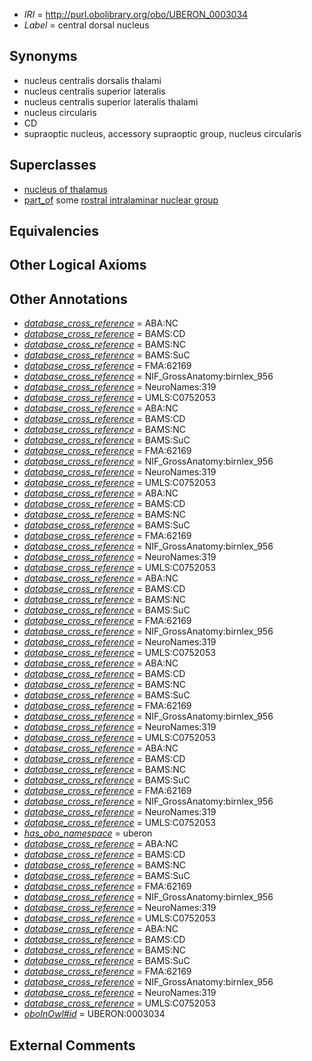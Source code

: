  * *IRI* = http://purl.obolibrary.org/obo/UBERON_0003034
 * *Label* = central dorsal nucleus

## Synonyms

 * nucleus centralis dorsalis thalami
 * nucleus centralis superior lateralis
 * nucleus centralis superior lateralis thalami
 * nucleus circularis
 * CD
 * supraoptic nucleus, accessory supraoptic group, nucleus circularis

## Superclasses

 * [nucleus of thalamus](../../UBERON/92/UBERON_0007692.md)
 * [part_of](../../BFO/50/BFO_0000050.md) some [rostral intralaminar nuclear group](../../UBERON/65/UBERON_0002965.md)

## Equivalencies


## Other Logical Axioms


## Other Annotations

 * *[database_cross_reference](../../ef/oboInOwl#hasDbXref.md)* = ABA:NC
 * *[database_cross_reference](../../ef/oboInOwl#hasDbXref.md)* = BAMS:CD
 * *[database_cross_reference](../../ef/oboInOwl#hasDbXref.md)* = BAMS:NC
 * *[database_cross_reference](../../ef/oboInOwl#hasDbXref.md)* = BAMS:SuC
 * *[database_cross_reference](../../ef/oboInOwl#hasDbXref.md)* = FMA:62169
 * *[database_cross_reference](../../ef/oboInOwl#hasDbXref.md)* = NIF_GrossAnatomy:birnlex_956
 * *[database_cross_reference](../../ef/oboInOwl#hasDbXref.md)* = NeuroNames:319
 * *[database_cross_reference](../../ef/oboInOwl#hasDbXref.md)* = UMLS:C0752053
 * *[database_cross_reference](../../ef/oboInOwl#hasDbXref.md)* = ABA:NC
 * *[database_cross_reference](../../ef/oboInOwl#hasDbXref.md)* = BAMS:CD
 * *[database_cross_reference](../../ef/oboInOwl#hasDbXref.md)* = BAMS:NC
 * *[database_cross_reference](../../ef/oboInOwl#hasDbXref.md)* = BAMS:SuC
 * *[database_cross_reference](../../ef/oboInOwl#hasDbXref.md)* = FMA:62169
 * *[database_cross_reference](../../ef/oboInOwl#hasDbXref.md)* = NIF_GrossAnatomy:birnlex_956
 * *[database_cross_reference](../../ef/oboInOwl#hasDbXref.md)* = NeuroNames:319
 * *[database_cross_reference](../../ef/oboInOwl#hasDbXref.md)* = UMLS:C0752053
 * *[database_cross_reference](../../ef/oboInOwl#hasDbXref.md)* = ABA:NC
 * *[database_cross_reference](../../ef/oboInOwl#hasDbXref.md)* = BAMS:CD
 * *[database_cross_reference](../../ef/oboInOwl#hasDbXref.md)* = BAMS:NC
 * *[database_cross_reference](../../ef/oboInOwl#hasDbXref.md)* = BAMS:SuC
 * *[database_cross_reference](../../ef/oboInOwl#hasDbXref.md)* = FMA:62169
 * *[database_cross_reference](../../ef/oboInOwl#hasDbXref.md)* = NIF_GrossAnatomy:birnlex_956
 * *[database_cross_reference](../../ef/oboInOwl#hasDbXref.md)* = NeuroNames:319
 * *[database_cross_reference](../../ef/oboInOwl#hasDbXref.md)* = UMLS:C0752053
 * *[database_cross_reference](../../ef/oboInOwl#hasDbXref.md)* = ABA:NC
 * *[database_cross_reference](../../ef/oboInOwl#hasDbXref.md)* = BAMS:CD
 * *[database_cross_reference](../../ef/oboInOwl#hasDbXref.md)* = BAMS:NC
 * *[database_cross_reference](../../ef/oboInOwl#hasDbXref.md)* = BAMS:SuC
 * *[database_cross_reference](../../ef/oboInOwl#hasDbXref.md)* = FMA:62169
 * *[database_cross_reference](../../ef/oboInOwl#hasDbXref.md)* = NIF_GrossAnatomy:birnlex_956
 * *[database_cross_reference](../../ef/oboInOwl#hasDbXref.md)* = NeuroNames:319
 * *[database_cross_reference](../../ef/oboInOwl#hasDbXref.md)* = UMLS:C0752053
 * *[database_cross_reference](../../ef/oboInOwl#hasDbXref.md)* = ABA:NC
 * *[database_cross_reference](../../ef/oboInOwl#hasDbXref.md)* = BAMS:CD
 * *[database_cross_reference](../../ef/oboInOwl#hasDbXref.md)* = BAMS:NC
 * *[database_cross_reference](../../ef/oboInOwl#hasDbXref.md)* = BAMS:SuC
 * *[database_cross_reference](../../ef/oboInOwl#hasDbXref.md)* = FMA:62169
 * *[database_cross_reference](../../ef/oboInOwl#hasDbXref.md)* = NIF_GrossAnatomy:birnlex_956
 * *[database_cross_reference](../../ef/oboInOwl#hasDbXref.md)* = NeuroNames:319
 * *[database_cross_reference](../../ef/oboInOwl#hasDbXref.md)* = UMLS:C0752053
 * *[database_cross_reference](../../ef/oboInOwl#hasDbXref.md)* = ABA:NC
 * *[database_cross_reference](../../ef/oboInOwl#hasDbXref.md)* = BAMS:CD
 * *[database_cross_reference](../../ef/oboInOwl#hasDbXref.md)* = BAMS:NC
 * *[database_cross_reference](../../ef/oboInOwl#hasDbXref.md)* = BAMS:SuC
 * *[database_cross_reference](../../ef/oboInOwl#hasDbXref.md)* = FMA:62169
 * *[database_cross_reference](../../ef/oboInOwl#hasDbXref.md)* = NIF_GrossAnatomy:birnlex_956
 * *[database_cross_reference](../../ef/oboInOwl#hasDbXref.md)* = NeuroNames:319
 * *[database_cross_reference](../../ef/oboInOwl#hasDbXref.md)* = UMLS:C0752053
 * *[has_obo_namespace](../../ce/oboInOwl#hasOBONamespace.md)* = uberon
 * *[database_cross_reference](../../ef/oboInOwl#hasDbXref.md)* = ABA:NC
 * *[database_cross_reference](../../ef/oboInOwl#hasDbXref.md)* = BAMS:CD
 * *[database_cross_reference](../../ef/oboInOwl#hasDbXref.md)* = BAMS:NC
 * *[database_cross_reference](../../ef/oboInOwl#hasDbXref.md)* = BAMS:SuC
 * *[database_cross_reference](../../ef/oboInOwl#hasDbXref.md)* = FMA:62169
 * *[database_cross_reference](../../ef/oboInOwl#hasDbXref.md)* = NIF_GrossAnatomy:birnlex_956
 * *[database_cross_reference](../../ef/oboInOwl#hasDbXref.md)* = NeuroNames:319
 * *[database_cross_reference](../../ef/oboInOwl#hasDbXref.md)* = UMLS:C0752053
 * *[database_cross_reference](../../ef/oboInOwl#hasDbXref.md)* = ABA:NC
 * *[database_cross_reference](../../ef/oboInOwl#hasDbXref.md)* = BAMS:CD
 * *[database_cross_reference](../../ef/oboInOwl#hasDbXref.md)* = BAMS:NC
 * *[database_cross_reference](../../ef/oboInOwl#hasDbXref.md)* = BAMS:SuC
 * *[database_cross_reference](../../ef/oboInOwl#hasDbXref.md)* = FMA:62169
 * *[database_cross_reference](../../ef/oboInOwl#hasDbXref.md)* = NIF_GrossAnatomy:birnlex_956
 * *[database_cross_reference](../../ef/oboInOwl#hasDbXref.md)* = NeuroNames:319
 * *[database_cross_reference](../../ef/oboInOwl#hasDbXref.md)* = UMLS:C0752053
 * *[oboInOwl#id](../../id/oboInOwl#id.md)* = UBERON:0003034

## External Comments

